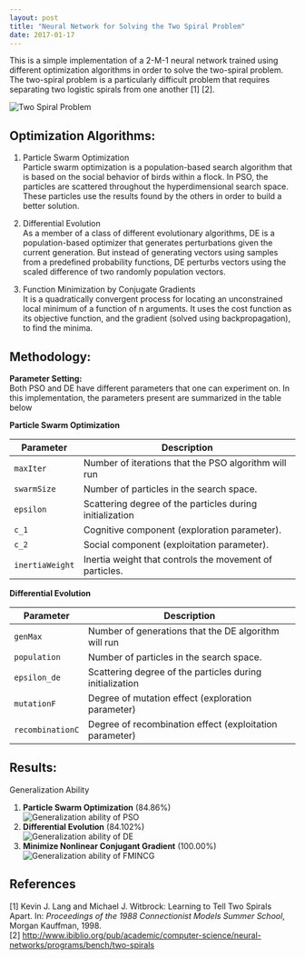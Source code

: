 ```yaml
---
layout: post
title: "Neural Network for Solving the Two Spiral Problem"
date: 2017-01-17
---
```


This is a simple implementation of a 2-M-1 neural network trained using different optimization algorithms in order to solve the two-spiral problem. The two-spiral problem is a particularly difficult problem that requires separating two logistic spirals from one another [1] [2]. 

![Two Spiral Problem](http://i.imgur.com/AB14SHCl.png)  

## Optimization Algorithms:
1. Particle Swarm Optimization  
Particle swarm optimization is a population-based search algorithm that is based on the social behavior of birds within a 
flock. In PSO, the particles are scattered throughout the hyperdimensional search space. These particles use the results found 
by the others in order to build a better solution.

2. Differential Evolution  
As a member of a class of different evolutionary algorithms, DE is a population-based optimizer that generates perturbations
given the current generation. But instead of generating vectors using samples from a predefined probability functions, 
DE perturbs vectors using the scaled difference of two randomly population vectors. 

3. Function Minimization by Conjugate Gradients  
 It is a quadratically convergent process for locating an unconstrained local minimum of a function of n arguments. It uses the 
 cost function as its objective function, and the gradient (solved using backpropagation), to find the minima.  

## Methodology:
**Parameter Setting:**  
Both PSO and DE have different parameters that one can experiment on. In this implementation, the parameters present are summarized in the table below

**Particle Swarm Optimization**   

| Parameter       | Description                                              |
|-----------------|----------------------------------------------------------|
| `maxIter`       | Number of iterations that the PSO algorithm will run     |
| `swarmSize`     | Number of particles in the search space.                 |
| `epsilon`       | Scattering degree of the particles during initialization |
| `c_1`           | Cognitive component (exploration parameter).             |
| `c_2`           | Social component (exploitation parameter).               |
| `inertiaWeight` | Inertia weight that controls the movement of particles.  |

**Differential Evolution**  

| Parameter        | Description                                              |
|------------------|----------------------------------------------------------|
| `genMax`         | Number of generations that the DE algorithm will run     |
| `population`     | Number of particles in the search space.                 |
| `epsilon_de`     | Scattering degree of the particles during initialization |
| `mutationF`      | Degree of mutation effect (exploration parameter)        |
| `recombinationC` | Degree of recombination effect (exploitation parameter)  |

## Results:
Generalization Ability  
1. **Particle Swarm Optimization** (84.86%)  
![Generalization ability of PSO](http://i.imgur.com/JtMGhr8l.png)  
2. **Differential Evolution** (84.102%)  
![Generalization ability of DE](http://i.imgur.com/oEHj0Dhl.png)
3. **Minimize Nonlinear Conjugant Gradient** (100.00%)  
![Generalization ability of FMINCG](http://i.imgur.com/SIGJKSal.png)

## References 
[1] Kevin J. Lang and Michael J. Witbrock: Learning to Tell Two Spirals Apart. In: *Proceedings of the 1988 Connectionist Models Summer School*, Morgan Kauffman, 1998.  
[2] http://www.ibiblio.org/pub/academic/computer-science/neural-networks/programs/bench/two-spirals  

